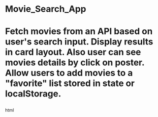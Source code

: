 <html>
  <h1>Movie_Search_App<h1>
    <p>Fetch movies from an API based on user's search input. Display results in card layout. Also user can see movies details by click on poster. Allow users to add movies to a "favorite" list stored in state or localStorage.</p>
  </h1>html
